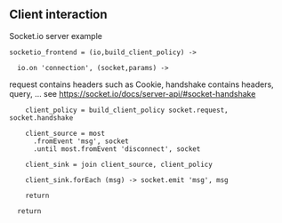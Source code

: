 Client interaction
------------------

Socket.io server example

    socketio_frontend = (io,build_client_policy) ->

      io.on 'connection', (socket,params) ->

request contains headers such as Cookie, handshake contains headers, query, … see https://socket.io/docs/server-api/#socket-handshake

        client_policy = build_client_policy socket.request, socket.handshake

        client_source = most
          .fromEvent 'msg', socket
          .until most.fromEvent 'disconnect', socket

        client_sink = join client_source, client_policy

        client_sink.forEach (msg) -> socket.emit 'msg', msg

        return

      return
